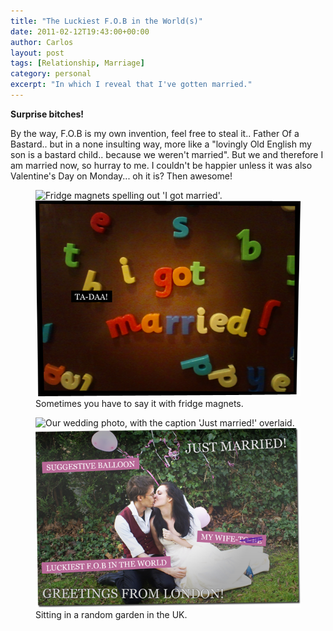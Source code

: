 ```yaml
---
title: "The Luckiest F.O.B in the World(s)"
date: 2011-02-12T19:43:00+00:00
author: Carlos
layout: post
tags: [Relationship, Marriage]
category: personal
excerpt: "In which I reveal that I've gotten married."
---
```

**Surprise bitches!**
  
By the way, F.O.B is my own invention, feel free to steal it.. Father Of a Bastard.. but in a none insulting way, more like a "lovingly Old English my son is a bastard child.. because we weren't married". But we and therefore I am married now, so hurray to me. I couldn't be happier unless it was also Valentine's Day on Monday... oh it is? Then awesome!

<figure>
    <img class="js-lazy-load" data-original="/assets/posts/2011/02/fridged.png" alt="Fridge magnets spelling out 'I got married'.">
  <noscript>
    <img src="/assets/posts/2011/02/fridged.png" alt="Fridge magnets spelling out 'I got married'.">
  </noscript>
  <figcaption>Sometimes you have to say it with fridge magnets.</figcaption>
</figure>

<figure>
    <img class="js-lazy-load" data-original="/assets/posts/2011/02/just-got.png" alt="Our wedding photo, with the caption 'Just married!' overlaid.">
  <noscript>
    <img src="/assets/posts/2011/02/just-got.png" alt="Our wedding photo, with the caption 'Just married!' overlaid.">
  </noscript>
  <figcaption>Sitting in a random garden in the UK.</figcaption>
</figure>